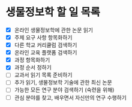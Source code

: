 # 생물정보학 할 일 목록

- [x] 온라인 생물정보학에 관한 논문 읽기
- [x] 주제 요구 사항 항목화하기
- [x] 다른 학교 커리큘럼 검색하기
- [x] 온라인 교육 플랫폼 검색하기
- [x] 과정 항목화하기
- [x] 과정 순서 정하기
- [ ] 교과서 읽기 목록 준비하기
- [ ] 추가 읽기, 생물정보학 기술에 관한 최신 논문
- [ ] 가능한 모든 연구 분야 검색하기 (숙련을 위해)
- [ ] 관심 분야를 찾고, 배우면서 자신만의 연구 수행하기
